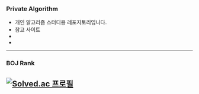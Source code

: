 ### Private Algorithm
- 개인 알고리즘 스터디용 레포지토리입니다.
- 참고 사이트
 - [바킹독 알고리즘]: https://blog.encrypted.gg/
 - [한국외국어대학교 컴퓨터공학부 신찬수 교수님]: https://www.youtube.com/c/ChanSuShin
---
### BOJ Rank
[![Solved.ac 프로필](http://mazassumnida.wtf/api/v2/generate_badge?boj=shg0102kr)](https://solved.ac/shg0102kr)
---
